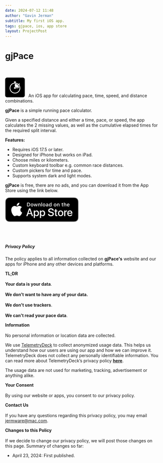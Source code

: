 ```yaml
---
date: 2024-07-12 11:48
author: "Gavin Jerman"
subtitle: My first iOS app.
tags: gjpace, ios, app store
layout: ProjectPost
---
```


# gjPace

<br><br>
<img width="64" height="64" src="/images/gjPace/gjPace-icon.png">
&nbsp;&nbsp;An iOS app for calculating pace, time, speed, and distance combinations.
<br>

**gjPace** is a simple running pace calculator.

Given a specified distance and either a time, pace, or speed, the app calculates the 2 missing values, as well as the cumulative elapsed times for the required split interval.

**Features:**
- Requires iOS 17.5 or later.
- Designed for iPhone but works on iPad.
- Choose miles or kilometers.
- Custom keyboard toolbar e.g. common race distances.
- Custom pickers for time and pace.
- Supports system dark and light modes.

**gjPace** is free, there are no ads, and you can download it from the App Store using the link below.

[![download](/images/Download_on_the_App_Store_Badge_US-UK_RGB_blk_092917.svg)](https://apps.apple.com/app/gjpace/id1532589479?platform=iphone)

<br><br>
<h5 id="privacy">Privacy Policy</h5>

The policy applies to all information collected on **gjPace's** website and our apps for iPhone and any other devices and platforms.

**TL;DR**  
<br>**Your data is your data**.  
<br>**We don’t want to have any of your data.**  
<br>**We don't use trackers**.  
<br>**We can't read your pace data**.  

**Information**  
<br>
No personal information or location data are collected.

We use [TelemetryDeck](https://telemetrydeck.com) to collect anonymized usage data. This helps us understand how our users are using our app and how we can improve it. TelemetryDeck does not collect any personally identifiable information. You can read more about TelemetryDeck’s privacy policy **[here](https://telemetrydeck.com/privacy)**.

The usage data are not used for marketing, tracking, advertisement or anything alike.

**Your Consent**  
<br>
By using our website or apps, you consent to our privacy policy.

**Contact Us**  
<br>
If you have any questions regarding this privacy policy, you may email [jermware@mac.com](mailto:jermware@mac.com).

**Changes to this Policy**  
<br>
If we decide to change our privacy policy, we will post those changes on this page. Summary of changes so far:

- April 23, 2024: First published.
